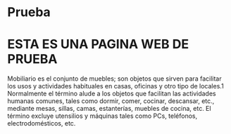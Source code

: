 # Prueba
<!Doctype html>
<link rel="stylesheet" type="text/css" href="Prueba/estilos.css">
<html lang="en">
<head>
<meta charset="UTF-8">
<title>Pagina web de prueba</title>
</head>
<body>
<h1>ESTA ES UNA PAGINA WEB DE PRUEBA </h1>
<p>Mobiliario es el conjunto de muebles; son objetos que sirven para facilitar los usos y actividades habituales en casas, 
oficinas y otro tipo de locales.1​ Normalmente el término alude a los objetos que facilitan las actividades humanas comunes,
 tales como dormir, comer, cocinar, descansar, etc., mediante mesas, sillas, 
camas, estanterías, muebles de cocina, etc. El término excluye utensilios y máquinas tales como PCs, teléfonos, electrodomésticos, etc. </p>
</body>
</html>

